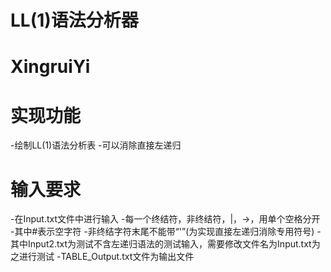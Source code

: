 # LL(1)语法分析器

# XingruiYi

# 实现功能
-绘制LL(1)语法分析表
-可以消除直接左递归

# 输入要求
-在Input.txt文件中进行输入
-每一个终结符，非终结符，|，->，用单个空格分开
-其中#表示空字符
-非终结字符末尾不能带“'”(为实现直接左递归消除专用符号)
-其中Input2.txt为测试不含左递归语法的测试输入，需要修改文件名为Input.txt为之进行测试
-TABLE_Output.txt文件为输出文件